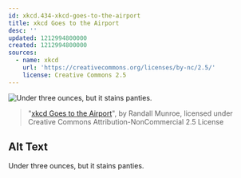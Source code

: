 ```yaml
---
id: xkcd.434-xkcd-goes-to-the-airport
title: xkcd Goes to the Airport
desc: ''
updated: 1212994800000
created: 1212994800000
sources:
  - name: xkcd
    url: 'https://creativecommons.org/licenses/by-nc/2.5/'
    license: Creative Commons 2.5
---
```

![Under three ounces, but it stains panties.](https://imgs.xkcd.com/comics/xkcd_goes_to_the_airport.png)
> "[xkcd Goes to the Airport](https://xkcd.com/434/)", by Randall Munroe, licensed under Creative Commons Attribution-NonCommercial 2.5 License

## Alt Text
Under three ounces, but it stains panties.
